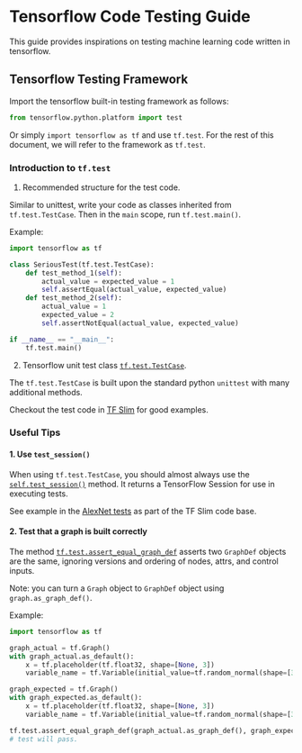 # Tensorflow Code Testing Guide
This guide provides inspirations on testing machine learning code written in tensorflow.

## Tensorflow Testing Framework
Import the tensorflow built-in testing framework as follows:
```python
from tensorflow.python.platform import test
```
Or simply `import tensorflow as tf` and use `tf.test`. 
For the rest of this document, we will refer to the framework as `tf.test`.

### Introduction to `tf.test`
1. Recommended structure for the test code.

Similar to unittest, write your code as classes inherited from `tf.test.TestCase`. 
Then in the `main` scope, run `tf.test.main()`.

Example:
```python
import tensorflow as tf

class SeriousTest(tf.test.TestCase):
    def test_method_1(self):
        actual_value = expected_value = 1
        self.assertEqual(actual_value, expected_value)
    def test_method_2(self):
        actual_value = 1
        expected_value = 2
        self.assertNotEqual(actual_value, expected_value)

if __name__ == "__main__":
    tf.test.main()
```


2. Tensorflow unit test class [`tf.test.TestCase`](https://www.tensorflow.org/api_docs/python/tf/test/TestCase#test_session).

The `tf.test.TestCase` is built upon the standard python `unittest` with many additional methods.

Checkout the test code in [TF Slim](https://github.com/tensorflow/tensorflow/tree/master/tensorflow/contrib/slim/python/slim) for good examples.



### Useful Tips
#### 1. Use `test_session()`
When using `tf.test.TestCase`, you should almost always use 
the [`self.test_session()`](https://www.tensorflow.org/api_docs/python/tf/test/TestCase#test_session) method. 
It returns a TensorFlow Session for use in executing tests.

See example in the [AlexNet tests](https://github.com/tensorflow/tensorflow/blob/master/tensorflow/contrib/slim/python/slim/nets/alexnet_test.py) 
as part of the TF Slim code base.

#### 2. Test that a graph is built correctly

The method [`tf.test.assert_equal_graph_def`](https://www.tensorflow.org/api_docs/python/tf/test/assert_equal_graph_def) 
asserts two `GraphDef` objects are the same, ignoring versions and ordering of nodes, attrs, and control inputs.

Note: you can turn a `Graph` object to `GraphDef` object using `graph.as_graph_def()`.

Example:
```python
import tensorflow as tf

graph_actual = tf.Graph()
with graph_actual.as_default():
    x = tf.placeholder(tf.float32, shape=[None, 3])
    variable_name = tf.Variable(initial_value=tf.random_normal(shape=[3, 5]))

graph_expected = tf.Graph()
with graph_expected.as_default():
    x = tf.placeholder(tf.float32, shape=[None, 3])
    variable_name = tf.Variable(initial_value=tf.random_normal(shape=[3, 5]))

tf.test.assert_equal_graph_def(graph_actual.as_graph_def(), graph_expected.as_graph_def())
# test will pass.
```